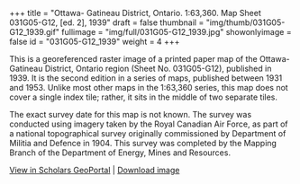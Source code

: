 +++
title = "Ottawa- Gatineau District, Ontario. 1:63,360. Map Sheet 031G05-G12, [ed. 2], 1939"
draft = false
thumbnail = "img/thumb/031G05-G12_1939.gif"
fullimage = "img/full/031G05-G12_1939.jpg"
showonlyimage = false
id = "031G05-G12_1939"
weight = 4
+++

This is a georeferenced raster image of a printed paper map of the Ottawa- Gatineau District, Ontario region (Sheet No. 031G05-G12), published in 1939. It is the second edition in a series of maps, published between 1931 and 1953. Unlike most other maps in the 1:63,360 series, this map does not cover a single index tile; rather, it sits in the middle of two separate tiles.
<!--more-->

The exact survey date for this map is not known. The survey was conducted using imagery taken by the Royal Canadian Air Force, as part of a national topographical survey originally commissioned by Department of Militia and Defence in 1904. This survey was completed by the Mapping Branch of the Department of Energy, Mines and Resources. 

[View in Scholars GeoPortal](http://geo.scholarsportal.info/#r/details/_uri@=HTDP63360K031G05-G12_1939TIFF&_add:true) | [Download image](http://ocul.on.ca/topomaps/map-images/HTDP63360K031G05-G12_1939TIFF.jpg)